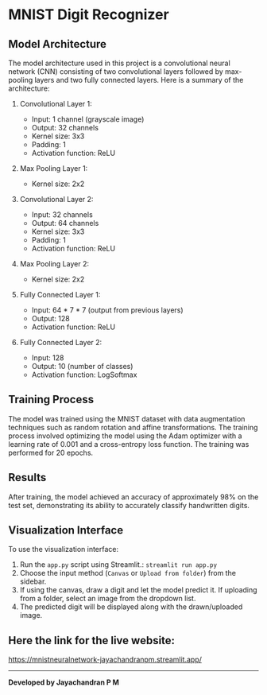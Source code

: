 # MNIST Digit Recognizer

## Model Architecture

The model architecture used in this project is a convolutional neural network (CNN) consisting of two convolutional layers followed by max-pooling layers and two fully connected layers. Here is a summary of the architecture:

1. Convolutional Layer 1:
   - Input: 1 channel (grayscale image)
   - Output: 32 channels
   - Kernel size: 3x3
   - Padding: 1
   - Activation function: ReLU

2. Max Pooling Layer 1:
   - Kernel size: 2x2

3. Convolutional Layer 2:
   - Input: 32 channels
   - Output: 64 channels
   - Kernel size: 3x3
   - Padding: 1
   - Activation function: ReLU

4. Max Pooling Layer 2:
   - Kernel size: 2x2

5. Fully Connected Layer 1:
   - Input: 64 * 7 * 7 (output from previous layers)
   - Output: 128
   - Activation function: ReLU

6. Fully Connected Layer 2:
   - Input: 128
   - Output: 10 (number of classes)
   - Activation function: LogSoftmax

## Training Process

The model was trained using the MNIST dataset with data augmentation techniques such as random rotation and affine transformations. The training process involved optimizing the model using the Adam optimizer with a learning rate of 0.001 and a cross-entropy loss function. The training was performed for 20 epochs.

## Results

After training, the model achieved an accuracy of approximately 98% on the test set, demonstrating its ability to accurately classify handwritten digits.

## Visualization Interface

To use the visualization interface:
1. Run the `app.py` script using Streamlit.: `streamlit run app.py`
2. Choose the input method (`Canvas` or `Upload from folder`) from the sidebar.
3. If using the canvas, draw a digit and let the model predict it. If uploading from a folder, select an image from the dropdown list.
4. The predicted digit will be displayed along with the drawn/uploaded image.

## Here the link for the live website:

https://mnistneuralnetwork-jayachandranpm.streamlit.app/


---

**Developed by Jayachandran P M**
